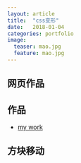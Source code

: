 ```yaml
---
layout: article
title:  "css变形"
date:   2018-01-04
categories: portfolio
image:
  teaser: mao.jpg
  feature: mao.jpg
---
```


## 网页作品

## 作品

- [my work](https://jsyucker.github.io/portfolio/lineargradient/index.html)


## 方块移动





